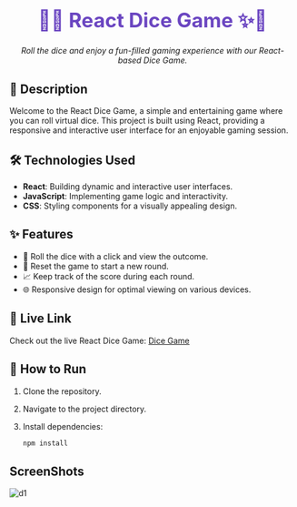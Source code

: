 <h1 align="center" style="color: #6b46c1; font-size: 2.5em;">
   🎲✨ React Dice Game ✨🎲
</h1>

<p align="center">
  <em>Roll the dice and enjoy a fun-filled gaming experience with our React-based Dice Game.</em>
</p>

## 🎲 Description

Welcome to the React Dice Game, a simple and entertaining game where you can roll virtual dice. This project is built using React, providing a responsive and interactive user interface for an enjoyable gaming session.

## 🛠️ Technologies Used

- **React**: Building dynamic and interactive user interfaces.
- **JavaScript**: Implementing game logic and interactivity.
- **CSS**: Styling components for a visually appealing design.

## ✨ Features

- 🎲 Roll the dice with a click and view the outcome.
- 🔄 Reset the game to start a new round.
- 📈 Keep track of the score during each round.
- 🌐 Responsive design for optimal viewing on various devices.

## 🚀 Live Link

Check out the live React Dice Game: [Dice Game](https://dicegamebykml.netlify.app/)

## 🏃 How to Run

1. Clone the repository.
2. Navigate to the project directory.
3. Install dependencies:

   ```bash
   npm install


## ScreenShots

![d1](https://github.com/Kamu08/Dice_game/assets/87929852/0bd41284-bc21-4f35-922e-6493b57ed0ac)

